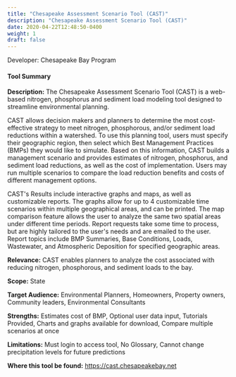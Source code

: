 ```yaml
---
title: "Chesapeake Assessment Scenario Tool (CAST)"
description: "Chesapeake Assessment Scenario Tool (CAST)"
date: 2020-04-22T12:48:50-0400
weight: 1
draft: false
---
```

Developer: Chesapeake Bay Program

#### Tool Summary
**Description:** The Chesapeake Assessment Scenario Tool (CAST) is a web-based nitrogen, phosphorus and sediment load modeling tool designed to streamline environmental planning. 

CAST allows decision makers and planners to determine the most cost-effective strategy to meet nitrogen, phosphorous, and/or sediment load reductions within a watershed. To use this planning tool, users must specify their geographic region, then select which Best Management Practices (BMPs) they would like to simulate. Based on this information, CAST builds a management scenario and provides estimates of nitrogen, phosphorus, and sediment load reductions, as well as the cost of implementation. Users may run multiple scenarios to compare the load reduction benefits and costs of different management options. 

CAST's Results include interactive graphs and maps, as well as customizable reports. The graphs allow for up to 4 customizable time scenarios within multiple geographical areas, and can be printed. The map comparison feature allows the user to analyze the same two spatial areas under different time periods. Report requests take some time to process, but are highly tailored to the user's needs and are emailed to the user. Report topics include BMP Summaries, Base Conditions, Loads, Wastewater, and Atmospheric Deposition for specified geographic areas.


**Relevance:** CAST enables planners to analyze the cost associated with reducing nitrogen, phosphorous, and sediment loads to the bay.

**Scope:** State

**Target Audience:** Environmental Planners, Homeowners, Property owners, Community leaders, Environmental Consultants

**Strengths:** Estimates cost of BMP, Optional user data input, Tutorials Provided, Charts and graphs available for download, Compare multiple scenarios at once

**Limitations:** Must login to access tool, No Glossary, Cannot change precipitation levels for future predictions

**Where this tool be found:** https://cast.chesapeakebay.net

